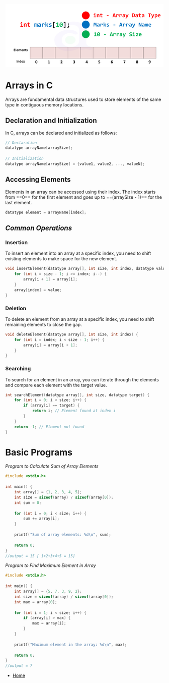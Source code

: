 ![alt text](image.png)
# Arrays in C

Arrays are fundamental data structures used to store elements of the same type in contiguous memory locations. 

## Declaration and Initialization

In C, arrays can be declared and initialized as follows:

```c
// Declaration
datatype arrayName[arraySize];

// Initialization
datatype arrayName[arraySize] = {value1, value2, ..., valueN};
```
## Accessing Elements
Elements in an array can be accessed using their index. The index starts from ==0== for the first element and goes up to ==(arraySize - 1)== for the last element.
```c
datatype element = arrayName[index];
```
## *Common Operations*
### Insertion
To insert an element into an array at a specific index, you need to shift existing elements to make space for the new element.

```c
void insertElement(datatype array[], int size, int index, datatype value) {
    for (int i = size - 1; i >= index; i--) {
        array[i + 1] = array[i];
    }
    array[index] = value;
}
```

### Deletion
To delete an element from an array at a specific index, you need to shift remaining elements to close the gap.
```c
void deleteElement(datatype array[], int size, int index) {
    for (int i = index; i < size - 1; i++) {
        array[i] = array[i + 1];
    }
}
```
### Searching
To search for an element in an array, you can iterate through the elements and compare each element with the target value.

```c
int searchElement(datatype array[], int size, datatype target) {
    for (int i = 0; i < size; i++) {
        if (array[i] == target) {
            return i; // Element found at index i
        }
    }
    return -1; // Element not found
}

```

# Basic Programs
*Program to Calculate Sum of Array Elements*
```c
#include <stdio.h>

int main() {
    int array[] = {1, 2, 3, 4, 5};
    int size = sizeof(array) / sizeof(array[0]);
    int sum = 0;

    for (int i = 0; i < size; i++) {
        sum += array[i];
    }

    printf("Sum of array elements: %d\n", sum);

    return 0;
}
//output = 15 [ 1+2+3+4+5 = 15]
```
*Program to Find Maximum Element in Array*
```c
#include <stdio.h>

int main() {
    int array[] = {5, 7, 3, 9, 2};
    int size = sizeof(array) / sizeof(array[0]);
    int max = array[0];

    for (int i = 1; i < size; i++) {
        if (array[i] > max) {
            max = array[i];
        }
    }

    printf("Maximum element in the array: %d\n", max);

    return 0;
}
//output = 7
```
- [Home](../Readme.md)